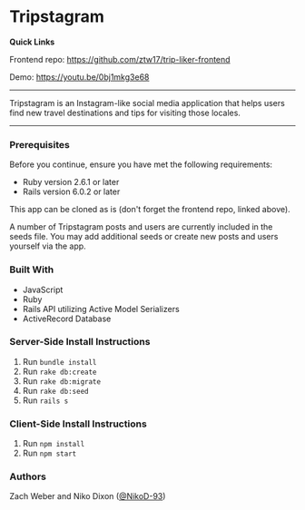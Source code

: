# Tripstagram

**Quick Links**

Frontend repo: https://github.com/ztw17/trip-liker-frontend

Demo: https://youtu.be/0bj1mkg3e68

***
Tripstagram is an Instagram-like social media application that helps users find new travel destinations and tips for visiting those locales.
***
### Prerequisites
Before you continue, ensure you have met the following requirements:
- Ruby version 2.6.1 or later
- Rails version 6.0.2 or later

This app can be cloned as is (don't forget the frontend repo, linked above).

A number of Tripstagram posts and users are currently included in the seeds file. You may add additional seeds or create new posts and users yourself via the app.

### Built With
- JavaScript
- Ruby
- Rails API utilizing Active Model Serializers
- ActiveRecord Database

### Server-Side Install Instructions
1. Run `bundle install`
2. Run `rake db:create`
3. Run `rake db:migrate`
4. Run `rake db:seed`
5. Run `rails s`

### Client-Side Install Instructions
1. Run `npm install`
2. Run `npm start`

### Authors
Zach Weber and Niko Dixon ([@NikoD-93](https://github.com/NikoD-93))
